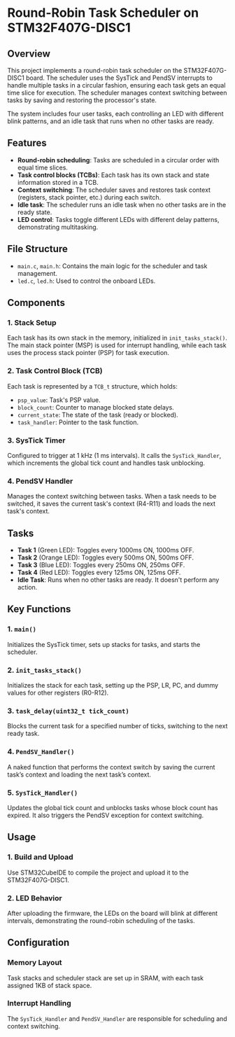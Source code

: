 # Round-Robin Task Scheduler on STM32F407G-DISC1

## Overview
This project implements a round-robin task scheduler on the STM32F407G-DISC1 board. The scheduler uses the SysTick and PendSV interrupts to handle multiple tasks in a circular fashion, ensuring each task gets an equal time slice for execution. The scheduler manages context switching between tasks by saving and restoring the processor's state.

The system includes four user tasks, each controlling an LED with different blink patterns, and an idle task that runs when no other tasks are ready.

## Features
- **Round-robin scheduling**: Tasks are scheduled in a circular order with equal time slices.
- **Task control blocks (TCBs)**: Each task has its own stack and state information stored in a TCB.
- **Context switching**: The scheduler saves and restores task context (registers, stack pointer, etc.) during each switch.
- **Idle task**: The scheduler runs an idle task when no other tasks are in the ready state.
- **LED control**: Tasks toggle different LEDs with different delay patterns, demonstrating multitasking.

## File Structure
- `main.c`, `main.h`: Contains the main logic for the scheduler and task management.
- `led.c`, `led.h`: Used to control the onboard LEDs.

## Components

### 1. Stack Setup
Each task has its own stack in the memory, initialized in `init_tasks_stack()`. The main stack pointer (MSP) is used for interrupt handling, while each task uses the process stack pointer (PSP) for task execution.

### 2. Task Control Block (TCB)
Each task is represented by a `TCB_t` structure, which holds:
- `psp_value`: Task's PSP value.
- `block_count`: Counter to manage blocked state delays.
- `current_state`: The state of the task (ready or blocked).
- `task_handler`: Pointer to the task function.

### 3. SysTick Timer
Configured to trigger at 1 kHz (1 ms intervals). It calls the `SysTick_Handler`, which increments the global tick count and handles task unblocking.

### 4. PendSV Handler
Manages the context switching between tasks. When a task needs to be switched, it saves the current task's context (R4-R11) and loads the next task's context.

## Tasks
- **Task 1** (Green LED): Toggles every 1000ms ON, 1000ms OFF.
- **Task 2** (Orange LED): Toggles every 500ms ON, 500ms OFF.
- **Task 3** (Blue LED): Toggles every 250ms ON, 250ms OFF.
- **Task 4** (Red LED): Toggles every 125ms ON, 125ms OFF.
- **Idle Task**: Runs when no other tasks are ready. It doesn't perform any action.

## Key Functions

### 1. `main()`
Initializes the SysTick timer, sets up stacks for tasks, and starts the scheduler.

### 2. `init_tasks_stack()`
Initializes the stack for each task, setting up the PSP, LR, PC, and dummy values for other registers (R0-R12).

### 3. `task_delay(uint32_t tick_count)`
Blocks the current task for a specified number of ticks, switching to the next ready task.

### 4. `PendSV_Handler()`
A naked function that performs the context switch by saving the current task’s context and loading the next task’s context.

### 5. `SysTick_Handler()`
Updates the global tick count and unblocks tasks whose block count has expired. It also triggers the PendSV exception for context switching.

## Usage

### 1. Build and Upload
Use STM32CubeIDE to compile the project and upload it to the STM32F407G-DISC1.

### 2. LED Behavior
After uploading the firmware, the LEDs on the board will blink at different intervals, demonstrating the round-robin scheduling of the tasks.

## Configuration

### Memory Layout
Task stacks and scheduler stack are set up in SRAM, with each task assigned 1KB of stack space.

### Interrupt Handling
The `SysTick_Handler` and `PendSV_Handler` are responsible for scheduling and context switching.
